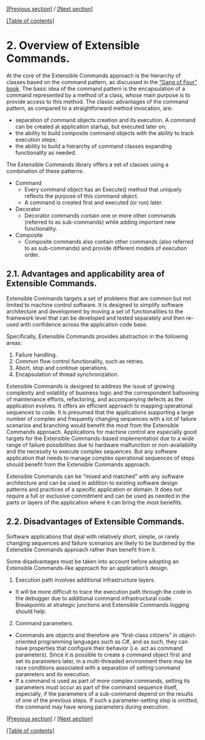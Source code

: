 [[Previous section]](Section1.md) / [[Next section]](Section3.md)             

[[Table of contents]](TableOfContent.md)

# 2. Overview of Extensible Commands.

At the core of the Extensible Commands approach is the hierarchy of classes based on the command pattern, as discussed in the [“Gang of Four” book](https://springframework.guru/gang-of-four-design-patterns/). The basic idea of the command pattern is the encapsulation of a command represented by a method of a class, whose main purpose is to provide access to this method. The classic advantages of the command pattern, as compared to a straightforward method invocation, are:
- separation of command objects creation and its execution. A command can be created at application startup, but executed later on;
- the ability to build composite command objects with the ability to track execution steps;
- the ability to build a hierarchy of command classes expanding functionality as needed.

The Extensible Commands library offers a set of classes using a combination of these patterns:
- Command
   - Every command object has an Execute() method that uniquely reflects the purpose of this command object.
   - A command is created first and executed (or run) later.
- Decorator
   - Decorator commands contain one or more other commands (referred to as sub-commands) while adding important new functionality. 
- Composite
   - Composite commands also contain other commands (also referred to as sub-commands) and provide different models of execution order.
   
## 2.1. Advantages and applicability area of Extensible Commands.

Extensible Commands targets a set of problems that are common but not limited to machine control software. It is designed to simplify software architecture and development by moving a set of functionalities to the framework level that can be developed and tested separately and then re-used with confidence across the application code base.

Specifically, Extensible Commands provides abstraction in the following areas:
1)	Failure handling.
2)	Common flow control functionality, such as retries.
3)	Abort, stop and continue operations.
4)	Encapsulation of thread synchronization.

Extensible Commands is designed to address the issue of growing complexity and volatility of business logic and the correspondent ballooning of maintenance efforts, refactoring, and accompanying defects as the application evolves. It offers an efficient approach to mapping operational sequences to code. It is presumed that the applications supporting a large number of complex and frequently changing sequences with a lot of failure scenarios and branching would benefit the most from the Extensible Commands approach. Applications for machine control are especially good targets for the Extensible Commands-based implementation due to a wide range of failure possibilities due to hardware malfunction or non-availability and the necessity to execute complex sequences. But any software application that needs to manage complex operational sequences of steps should benefit from the Extensible Commands approach. 

Extensible Commands can be “mixed and matched” with any software architecture and can be used in addition to existing software design patterns and practices of a specific application or domain. It does not require a full or exclusive commitment and can be used as needed in the parts or layers of the application where it can bring the most benefits.

## 2.2. Disadvantages of Extensible Commands.

Software applications that deal with relatively short, simple, or rarely changing sequences and failure scenarios are likely to be burdened by the Extensible Commands approach rather than benefit from it. 

Some disadvantages must be taken into account before adopting an Extensible Commands-like approach for an application’s design.
1)	Execution path involves additional infrastructure layers.
   - It will be more difficult to trace the execution path through the code in the debugger due to additional command infrastructural code. Breakpoints at strategic junctions and Extensible Commands logging should help.
2)	Command parameters.
   - Commands are objects and therefore are “first-class citizens” in object-oriented programming languages such as C#, and as such, they can have properties that configure their behavior (i.e. act as command parameters). Since it is possible to create a command object first and set its parameters later, in a multi-threaded environment there may be race conditions associated with a separation of setting command parameters and its execution.
   - If a command is used as part of more complex commands, setting its parameters must occur as part of the command sequence itself, especially, if the parameters of a sub-command depend on the results of one of the previous steps. If such a parameter-setting step is omitted, the command may have wrong parameters during execution.

[[Previous section]](Section1.md) / [[Next section]](Section3.md)             

[[Table of contents]](TableOfContent.md)
